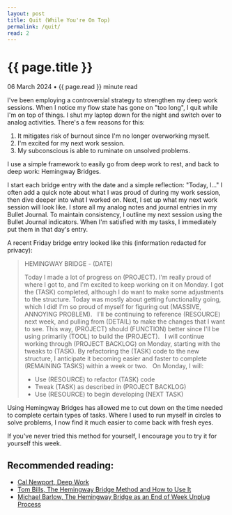 ```yaml
---
layout: post
title: Quit (While You're On Top)
permalink: /quit/
read: 2
---
```


{{ page.title }}
================
<p class="meta">06 March 2024 &bull; {{ page.read }} minute read</p>

I've been employing a controversial strategy to strengthen my deep work sessions. When I notice my flow state has gone on "too long", I quit while I'm on top of things. I shut my laptop down for the night and switch over to analog activities. There's a few reasons for this:

1. It mitigates risk of burnout since I'm no longer overworking myself.
2. I'm excited for my next work session.
3. My subconscious is able to ruminate on unsolved problems.

I use a simple framework to easily go from deep work to rest, and back to deep work: Hemingway Bridges.

I start each bridge entry with the date and a simple reflection: "Today, I..." I often add a quick note about what I was proud of during my work session, then dive deeper into what I worked on. Next, I set up what my next work session will look like. I store all my analog notes and journal entries in my Bullet Journal. To maintain consistency, I outline my next session using the Bullet Journal indicators. When I'm satisfied with my tasks, I immediately put them in that day's entry.

A recent Friday bridge entry looked like this (information redacted for privacy):

> HEMINGWAY BRIDGE - (DATE)
> 
> Today I made a lot of progress on (PROJECT). I'm really proud of where I got to, and I'm excited to keep working on it on Monday. I got the (TASK) completed, although I do want to make some adjustments to the structure. Today was mostly about getting functionality going, which I did! I'm so proud of myself for figuring out (MASSIVE, ANNOYING PROBLEM).
> 
> I'll be continuing to reference (RESOURCE) next week, and pulling from (DETAIL) to make the changes that I want to see. This way, (PROJECT) should (FUNCTION) better since I'll be using primarily (TOOL) to build the (PROJECT).
> 
> I will continue working through (PROJECT BACKLOG) on Monday, starting with the tweaks to (TASK). By refactoring the (TASK) code to the new structure, I anticipate it becoming easier and faster to complete (REMAINING TASKS) within a week or two.
> 
> On Monday, I will:
> - Use (RESOURCE) to refactor (TASK) code
> - Tweak (TASK) as described in (PROJECT BACKLOG)
> - Use (RESOURCE) to begin developing (NEXT TASK)

Using Hemingway Bridges has allowed me to cut down on the time needed to complete certain types of tasks. Where I used to run myself in circles to solve problems, I now find it much easier to come back with fresh eyes.

If you've never tried this method for yourself, I encourage you to try it for yourself this week.

## Recommended reading:
- [Cal Newport, Deep Work](https://a.co/d/8T8nyEp)
- [Tom Bills, The Hemingway Bridge Method and How to Use It](https://theartoflutherie.com/hemingway-bridge-method/)
- [Michael Barlow, The Hemingway Bridge as an End of Week Unplug Process](https://www.barlows.blog/my-end-of-week-review-process/)